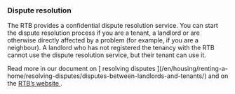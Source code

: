 ###  Dispute resolution

The RTB provides a confidential dispute resolution service. You can start the
dispute resolution process if you are a tenant, a landlord or are otherwise
directly affected by a problem (for example, if you are a neighbour). A
landlord who has not registered the tenancy with the RTB cannot use the
dispute resolution service, but their tenant can use it.

Read more in our document on [ resolving disputes ](/en/housing/renting-a-
home/resolving-disputes/disputes-between-landlords-and-tenants/) and on the [
RTB’s website ](https://www.rtb.ie/dispute-resolution) .
